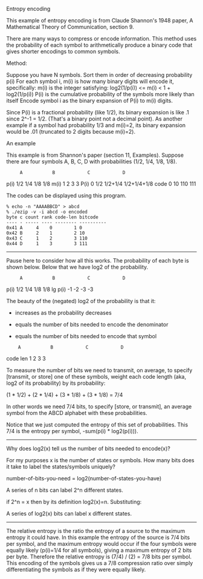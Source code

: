 Entropy encoding

This example of entropy encoding is from Claude Shannon's
1948 paper, A Mathematical Theory of Communication, section 9.

There are many ways to compress or encode information. This method
uses the probability of each symbol to arithmetically produce a 
binary code that gives shorter encodings to common symbols. 

Method:

 Suppose you have N symbols.
 Sort them in order of decreasing probability p(i)
 For each symbol i, 
  m(i) is how many binary digits will encode it, specifically:
  m(i) is the integer satisfying: log2(1/p(i)) <= m(i) < 1 + log2(1/p(i)) 
  P(i) is the cumulative probability of the symbols more likely than itself
 Encode symbol i as the binary expansion of P(i) to m(i) digits.

Since P(i) is a fractional probability (like 1/2), its binary expansion
is like .1 since 2^-1 = 1/2. (That's a binary point not a decimal point). 
As another example if a symbol had probability 1/3 and m(i)=2, its binary 
expansion would be .01 (truncated to 2 digits because m(i)=2).

An example

This example is from Shannon's paper (section 11, Examples).
Suppose there are four symbols A, B, C, D with probabilities 
(1/2, 1/4, 1/8, 1/8). 

         A           B            C            D
p(i)    1/2         1/4          1/8          1/8
m(i)     1           2            3            3
P(i)     0          1/2       1/2+1/4     1/2+1/4+1/8
code     0          10           110          111

The codes can be displayed using this program.

    % echo -n "AAAABBCD" > abcd
    % ./ezip -v -i abcd -o encoded
    byte c count rank code-len bitcode
    ---- - ----- ---- -------- ----------
    0x41 A     4    0        1 0
    0x42 B     2    1        2 10
    0x43 C     1    2        3 110
    0x44 D     1    3        3 111

--------------------------------------------------------------------------------
Pause here to consider how all this works. The probability of each
byte is shown below. Below that we have log2 of the probability.

         A           B            C            D
p(i)    1/2         1/4          1/8          1/8
lg p(i) -1          -2           -3           -3

The beauty of the (negated) log2 of the probability is that it:

  * increases as the probability decreases
  * equals the number of bits needed to encode the denominator 
  * equals the number of bits needed to encode that symbol 

         A           B            C            D
code len 1           2            3            3

To measure the number of bits we need to transmit, on average, to
specify [transmit, or store] one of these symbols, weight each code 
length (aka, log2 of its probability) by its probability:

 (1 * 1/2) + (2 * 1/4) + (3 * 1/8) + (3 * 1/8) =  7/4

In other words we need 7/4 bits, to specify [store, or transmit], 
an average symbol from the ABCD alphabet with these probabilities.

Notice that we just computed the entropy of this set of probabilities.
This 7/4 is the entropy per symbol, -sum(p(i) * log2(p(i))). 

--------------------------------------------------------------------------------
Why does log2(x) tell us the number of bits needed to encode(x)?

For my purposes x is the number of states or symbols. How many bits does
it take to label the states/symbols uniquely?

  number-of-bits-you-need = log2(number-of-states-you-have)

A series of    n    bits can label 2^n different states.

if 2^n = x then by its definition log2(x)=n. Substituting:

A series of log2(x) bits can label x  different states.


--------------------------------------------------------------------------------

The relative entropy is the ratio the entropy of a source to the 
maximum entropy it could have. In this example the entropy of 
the source is 7/4 bits per symbol, and the maximum entropy would
occur if the four symbols were equally likely (p(i)=1/4 for all
symbols), giving a maximum entropy of 2 bits per byte. Therefore
the relative entropy is (7/4) / (2) = 7/8 bits per symbol. This
encoding of the symbols gives us a 7/8 compression ratio over 
simply differentiating the symbols as if they were equally likely.

